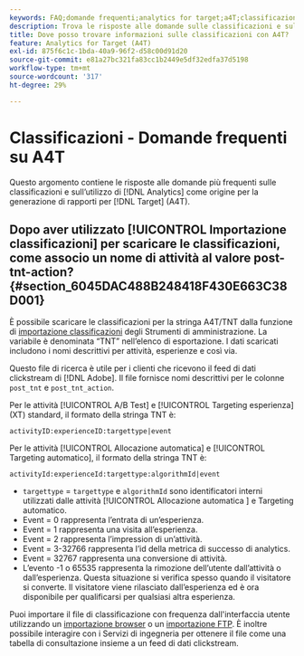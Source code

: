 ```yaml
---
keywords: FAQ;domande frequenti;analytics for target;a4T;classificazioni;classificazione;importatore di classificazioni;post-tnt-action;codici evento
description: Trova le risposte alle domande sulle classificazioni e sull’utilizzo di [!UICONTROL Analytics for Target] (A4T).
title: Dove posso trovare informazioni sulle classificazioni con A4T?
feature: Analytics for Target (A4T)
exl-id: 875f6c1c-1bda-40a9-96f2-d58c00d91d20
source-git-commit: e81a27bc321fa83cc1b2449e5df32edfa37d5198
workflow-type: tm+mt
source-wordcount: '317'
ht-degree: 29%

---
```


# Classificazioni - Domande frequenti su A4T

Questo argomento contiene le risposte alle domande più frequenti sulle classificazioni e sull’utilizzo di [!DNL Analytics] come origine per la generazione di rapporti per [!DNL Target] (A4T).

## Dopo aver utilizzato [!UICONTROL Importazione classificazioni] per scaricare le classificazioni, come associo un nome di attività al valore post-tnt-action? {#section_6045DAC488B248418F430E663C38D001}

È possibile scaricare le classificazioni per la stringa A4T/TNT dalla funzione di [importazione classificazioni](https://experienceleague.adobe.com/docs/analytics/components/classifications/classifications-importer/c-working-with-saint.html) degli Strumenti di amministrazione. La variabile è denominata “TNT” nell’elenco di esportazione. I dati scaricati includono i nomi descrittivi per attività, esperienze e così via.

Questo file di ricerca è utile per i clienti che ricevono il feed di dati clickstream di [!DNL Adobe]. Il file fornisce nomi descrittivi per le colonne `post_tnt` e `post_tnt_action`.

Per le attività [!UICONTROL A/B Test] e [!UICONTROL Targeting esperienza] (XT) standard, il formato della stringa TNT è:

```
activityID:experienceID:targettype|event
```

Per le attività [!UICONTROL Allocazione automatica] e [!UICONTROL Targeting automatico], il formato della stringa TNT è:

```
activityId:experienceId:targettype:algorithmId|event
```

* `targettype` =  `targettype` e  `algorithmId` sono identificatori interni utilizzati dalle attività  [!UICONTROL Allocazione automatica ] e   Targeting automatico.
* Event = 0 rappresenta l’entrata di un’esperienza.
* Event = 1 rappresenta una visita all’esperienza.
* Event = 2 rappresenta l’impression di un’attività.
* Event = 3-32766 rappresenta l’id della metrica di successo di analytics.
* Event = 32767 rappresenta una conversione di attività.
* L’evento -1 o 65535 rappresenta la rimozione dell’utente dall’attività o dall’esperienza. Questa situazione si verifica spesso quando il visitatore si converte. Il visitatore viene rilasciato dall’esperienza ed è ora disponibile per qualificarsi per qualsiasi altra esperienza.

Puoi importare il file di classificazione con frequenza dall&#39;interfaccia utente utilizzando un [importazione browser](https://experienceleague.adobe.com/docs/analytics/components/classifications/classifications-importer/browser-import.html?lang=en) o un [importazione FTP](https://experienceleague.adobe.com/docs/analytics/components/classifications/classifications-importer/import-file.html?lang=en). È inoltre possibile interagire con i Servizi di ingegneria per ottenere il file come una tabella di consultazione insieme a un feed di dati clickstream.
